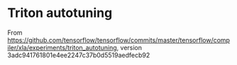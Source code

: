 # Triton autotuning
From https://github.com/tensorflow/tensorflow/commits/master/tensorflow/compiler/xla/experiments/triton_autotuning, version 3adc941761801e4ee2247c37b0d5519aedfecb92